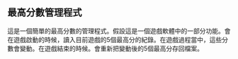 ## 最高分數管理程式

這是一個簡單的最高分數的管理程式。假設這是一個遊戲軟體中的一部分功能。會在遊戲啟動的時候，讀入目前遊戲的5個最高分的紀錄。在遊戲過程當中，這些分數會變動。在遊戲結束的時候。會重新把變動後的5個最高分存回檔案。